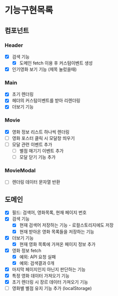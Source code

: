 # 기능구현목록

## 컴포넌트

### Header

- [x] 검색 기능
  - [x] 도메인 fetch 이용 후 커스텀이벤트 생성
- [x] 인기영화 보기 기능 (제목 눌렀을때)

### Main

- [x] 초기 렌더링
- [x] 헤더의 커스텀이벤트를 받아 리렌더링
- [x] 더보기 기능

### Movie

- [x] 영화 정보 리스트 하나씩 렌더링
- [ ] 영화 포스터 클릭 시 모달창 띄우기
- [ ] 모달 관련 이벤트 추가
  - [ ] 별점 매기기 이벤트 추가
  - [ ] 모달 닫기 기능 추가

### MovieModal

- [ ] 렌더링 데이터 문자열 반환

## 도메인

- [x] 필드: 검색어, 영화목록, 현재 페이지 번호
- [x] 검색 기능
  - [x] 현재 검색어 저장하는 기능 - 로컬스토리지에도 저장
  - [x] 현재 받아온 영화 목록들을 저장하는 기능
- [x] 더보기 기능
  - [x] 현재 영화 목록에 가져온 페이지 정보 추가
- [x] 영화 정보 fetch
  - [x] 예외: API 요청 실패
  - [x] 예외: 검색결과 0개
- [x] 마지막 페이지인지 아닌지 판단하는 기능
- [x] 특정 영화 데이터 가져오기 기능
- [x] 초기 렌더링 시 장르 데이터 가져오기 기능
- [ ] 영화별 별점 유지 기능 추가 (localStorage)
